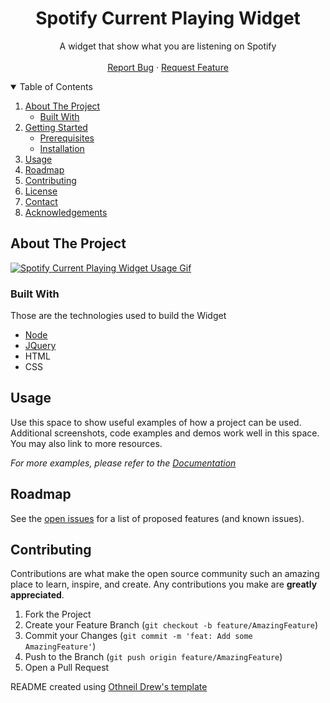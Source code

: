 
  <h1 align="center">Spotify Current Playing Widget</h3>

  <p align="center">
    A widget that show what you are listening on Spotify
    <br />
    <br />
    <a href="https://github.com/gabrielemartins/spotify-current-playing/issues">Report Bug</a>
    ·
    <a href="https://github.com/gabrielemartins/spotify-current-playing/issues">Request Feature</a>
  </p>
</p>

<!-- TABLE OF CONTENTS -->
<details open="open">
  <summary>Table of Contents</summary>
  <ol>
    <li>
      <a href="#about-the-project">About The Project</a>
      <ul>
        <li><a href="#built-with">Built With</a></li>
      </ul>
    </li>
    <li>
      <a href="#getting-started">Getting Started</a>
      <ul>
        <li><a href="#prerequisites">Prerequisites</a></li>
        <li><a href="#installation">Installation</a></li>
      </ul>
    </li>
    <li><a href="#usage">Usage</a></li>
    <li><a href="#roadmap">Roadmap</a></li>
    <li><a href="#contributing">Contributing</a></li>
    <li><a href="#license">License</a></li>
    <li><a href="#contact">Contact</a></li>
    <li><a href="#acknowledgements">Acknowledgements</a></li>
  </ol>
</details>

<!-- ABOUT THE PROJECT -->
## About The Project

[![Spotify Current Playing Widget Usage Gif](https://i.postimg.cc/W3qB1hc6/Peek-2021-09-03-23-10.gif)](https://postimg.cc/WFjW9p3h)

### Built With

Those are the technologies used to build the Widget
* [Node](https://nodejs.org/en/)
* [JQuery](https://jquery.com)
* HTML
* CSS


<!-- USAGE EXAMPLES -->
## Usage

Use this space to show useful examples of how a project can be used. Additional screenshots, code examples and demos work well in this space. You may also link to more resources.

_For more examples, please refer to the [Documentation](https://example.com)_


<!-- ROADMAP -->
## Roadmap

See the [open issues](https://github.com/othneildrew/Best-README-Template/issues) for a list of proposed features (and known issues).

<!-- CONTRIBUTING -->
## Contributing

Contributions are what make the open source community such an amazing place to learn, inspire, and create. Any contributions you make are **greatly appreciated**.

1. Fork the Project
2. Create your Feature Branch (`git checkout -b feature/AmazingFeature`)
3. Commit your Changes (`git commit -m 'feat: Add some AmazingFeature'`)
4. Push to the Branch (`git push origin feature/AmazingFeature`)
5. Open a Pull Request

README created using [Othneil Drew's template](https://github.com/othneildrew/Best-README-Template)